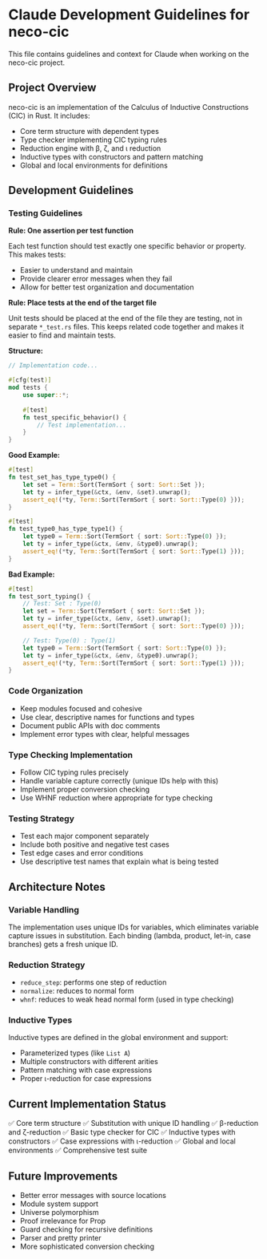 # Claude Development Guidelines for neco-cic

This file contains guidelines and context for Claude when working on the neco-cic project.

## Project Overview

neco-cic is an implementation of the Calculus of Inductive Constructions (CIC) in Rust. It includes:

- Core term structure with dependent types
- Type checker implementing CIC typing rules
- Reduction engine with β, ζ, and ι reduction
- Inductive types with constructors and pattern matching
- Global and local environments for definitions

## Development Guidelines

### Testing Guidelines

**Rule: One assertion per test function**

Each test function should test exactly one specific behavior or property. This makes tests:
- Easier to understand and maintain
- Provide clearer error messages when they fail
- Allow for better test organization and documentation

**Rule: Place tests at the end of the target file**

Unit tests should be placed at the end of the file they are testing, not in separate `*_test.rs` files. This keeps related code together and makes it easier to find and maintain tests.

**Structure:**
```rust
// Implementation code...

#[cfg(test)]
mod tests {
    use super::*;
    
    #[test]
    fn test_specific_behavior() {
        // Test implementation...
    }
}
```

**Good Example:**
```rust
#[test]
fn test_set_has_type_type0() {
    let set = Term::Sort(TermSort { sort: Sort::Set });
    let ty = infer_type(&ctx, &env, &set).unwrap();
    assert_eq!(*ty, Term::Sort(TermSort { sort: Sort::Type(0) }));
}

#[test] 
fn test_type0_has_type_type1() {
    let type0 = Term::Sort(TermSort { sort: Sort::Type(0) });
    let ty = infer_type(&ctx, &env, &type0).unwrap();
    assert_eq!(*ty, Term::Sort(TermSort { sort: Sort::Type(1) }));
}
```

**Bad Example:**
```rust
#[test]
fn test_sort_typing() {
    // Test: Set : Type(0)
    let set = Term::Sort(TermSort { sort: Sort::Set });
    let ty = infer_type(&ctx, &env, &set).unwrap();
    assert_eq!(*ty, Term::Sort(TermSort { sort: Sort::Type(0) }));

    // Test: Type(0) : Type(1) 
    let type0 = Term::Sort(TermSort { sort: Sort::Type(0) });
    let ty = infer_type(&ctx, &env, &type0).unwrap();
    assert_eq!(*ty, Term::Sort(TermSort { sort: Sort::Type(1) }));
}
```

### Code Organization

- Keep modules focused and cohesive
- Use clear, descriptive names for functions and types
- Document public APIs with doc comments
- Implement error types with clear, helpful messages

### Type Checking Implementation

- Follow CIC typing rules precisely
- Handle variable capture correctly (unique IDs help with this)
- Implement proper conversion checking
- Use WHNF reduction where appropriate for type checking

### Testing Strategy

- Test each major component separately
- Include both positive and negative test cases
- Test edge cases and error conditions
- Use descriptive test names that explain what is being tested

## Architecture Notes

### Variable Handling

The implementation uses unique IDs for variables, which eliminates variable capture issues in substitution. Each binding (lambda, product, let-in, case branches) gets a fresh unique ID.

### Reduction Strategy

- `reduce_step`: performs one step of reduction
- `normalize`: reduces to normal form
- `whnf`: reduces to weak head normal form (used in type checking)

### Inductive Types

Inductive types are defined in the global environment and support:
- Parameterized types (like `List A`)
- Multiple constructors with different arities
- Pattern matching with case expressions
- Proper ι-reduction for case expressions

## Current Implementation Status

✅ Core term structure
✅ Substitution with unique ID handling
✅ β-reduction and ζ-reduction
✅ Basic type checker for CIC
✅ Inductive types with constructors
✅ Case expressions with ι-reduction
✅ Global and local environments
✅ Comprehensive test suite

## Future Improvements

- Better error messages with source locations
- Module system support
- Universe polymorphism
- Proof irrelevance for Prop
- Guard checking for recursive definitions
- Parser and pretty printer
- More sophisticated conversion checking